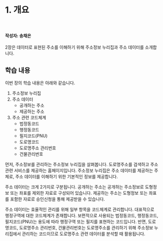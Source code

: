 # 1. 개요

<br>

#### 작성자: 송채은

2장은 데이터로 표현된 주소를 이해하기 위해 주소정보 누리집과 주소 데이터를 소개합니다.

## 학습 내용

이번 장의 학습 내용은 아래와 같습니다.

1. 주소정보 누리집
2. 주소 데이터
   - 공개하는 주소
   - 제공하는 주소
3. 주소 관련 코드체계
   - 법정동코드
   - 행정동코드
   - 필지코드(PNU)
   - 도로명코드
   - 도로명주소 관리번호
   - 건물관리번호

먼저, 주소정보를 관리하는 주소정보 누리집을 살펴봅니다. 도로명주소를 검색하고 주소 관련 서비스를 제공하는 홈페이지입니다.
주소정보 누리집은 주소 데이터를 제공하는 주체로, 주소 데이터를 이해하기 위한 기본적인 정보를 제공합니다.

주소 데이터는 크게 2가지로 구분됩니다. 공개하는 주소는 공개하는 주소정보로 도형정보 또는 좌표를 제외한 자료로 구성되어 있습니다. 제공하는 주소는 도형정보 또는 좌표를 포함한 자료로 승인신청을 통해 제공받을 수 있습니다.

주소 데이터는 효율적인 관리를 위해 일부 항목을 코드체계로 관리합니다. 대표적으로 행정구역에 대한 코드체계가 존재합니다. 보편적으로 사용되는 법정동코드, 행정동코드, 필지코드(PNU)는 용도에 따라 행정구역 또는 필지를 표현하는 코드입니다. 반면, 도로명코드, 도로명주소 관리번호, 건물관리번호는 도로명주소를 관리하기 위해 주소정보 누리집에서 관리하는 코드이므로 도로명주소 관련 데이터를 분석할 때 활용됩니다.
